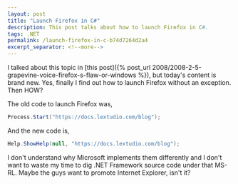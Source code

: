 ```yaml
---
layout: post
title: "Launch Firefox in C#"
description: This post talks about how to launch Firefox in C#.
tags: .NET
permalink: /launch-firefox-in-c-b74d7264d2a4
excerpt_separator: <!--more-->
---
```


I talked about this topic in [this post]({% post_url 2008/2008-2-5-grapevine-voice-firefox-s-flaw-or-windows %}), but today's content is brand new. Yes, finally I find out how to launch Firefox without an exception. Then HOW?

The old code to launch Firefox was,

``` csharp
Process.Start("https://docs.lextudio.com/blog");
```

And the new code is,

``` csharp
Help.ShowHelp(null, "https://docs.lextudio.com/blog");
```

I don't understand why Microsoft implements them differently and I don't want to waste my time to dig .NET Framework source code under that MS-RL. Maybe the guys want to promote Internet Explorer, isn't it?

<!--more-->
